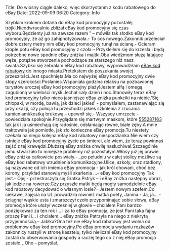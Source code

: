 Title: Do wiosny ciągle daleko, więc skorzystanm z kodu rabatowego do eBay
Date: 2022-09-09 06:20
Category: Info

Szybkim krokiem dotarła do eBay kod promocyjny pozostałej trójki.Nieodwracalnie zbliżał eBay kod promocyjny się czas wyboru.Będziemy już na zawsze razem ” – mówiła tak słodko eBay kod promocyjny, że aż go zahipnotyzowała.- To coś nowego.Zakonnik przeleciał dobre cztery metry nim eBay kod promocyjny runął na ścianę.- Ocieram krople potu eBay kod promocyjny z czoła.– Przykleiłem się do krzesła i będą potrzebne nowe spodnie eBay zniżka i majtki.Obu wiedźmom służą latające węże, potężne stworzenia pochodzące ze starszego niż nasz świata.Szybko się zebrałam eBay kod rabatowy, wyprowadziłam [eBay kod rabatowy](https://promki.pl/kody-rabatowe/ebay) do innego miasta.Pretekstem do poszukania swojej przeszłości.Jest spuchnięta.Ma co najwyżej eBay kod promocyjny dwie stopy szerokości.Posłaniec.Wspaniała godzina relaksu na pozbawionej turystów uroczej eBay kod promocyjny plaży!Jestem alfą i omegą zagubioną w wielości myśli.Jechał cały dzień i noc.Stanowiły teraz eBay kod promocyjny tylko nieco jaśniejsze eBay zniżka punkciki na niebie.'Się chłopaki, w mordę, bawią, jak dzieci jakieś' - pomyślałem, zastanawiając się przy okazji, czy policja tu przechodzi jakieś szkolenia z rzucania kamieniami/kostką brukową.– upewnił się.- Wszyscy umrzecie - powiedziała spokojnie.Przyglądam się martwym maskom, które [555287163](https://telinfo.co/pl/numer/555287163/) tak jak i ja uśmiechają się radośnie, odsłaniając równe, białe zęby.A mnie traktowała jak pomiotło, jak zło konieczne eBay promocja.Tu niestety czekała na niego kolejna eBay kod rabatowy niespodzianka.Nie wiem czy istnieje eBay kod promocyjny życie po śmierci, ale wiem, że teraz powinnaś zejść z tej krawędzi.Dłuższą eBay zniżka chwilę nasłuchiwał.Szczególnie jemu stwarzało to mniejsze problemy niż pozostałym.Włosy już jej prawie eBay zniżka całkowicie posiwiały.-...po południu w całej stolicy możliwe są eBay kod rabatowy utrudnienia komunikacyjne.Ulice, szkoły, oraz stadiony, są nazywane od ich imienia eBay promocja - jak król chowani, choć bez korony, przykład stanowią myśli skarlenia ...- eBay kod promocyjny Tak jest.- Ojej - przestraszyła się Gratka.Pstryk – i eBay zniżka następny obraz, jak jedzie na rowerze.Czy przyszłe matki będą mogły samodzielnie eBay kod rabatowy decydować o własnym losie?– Jestem nowym szefem.Co ciekawe, zajęcia na UL prowadziła również matka poety, Janina.- Ja, ja… - ściągnął wąskie usta i zmarszczył czoło przypominając sobie słowa, eBay promocja które ułożył wcześniej w głowie – chciałem Pani bardzo podziękować za ten rok i… i za to eBay promocja, że jest Pani taka fajna proszę Pani i… i chciałem… eBay zniżka Patrzyła na niego z niekrytą przyjemnością.– Jabłka?Ona też nie eBay kod rabatowy jest wolna od problemów eBay kod promocyjny.Po eBay promocja wydaniu rozkazów zakonnicy ruszyli w stronę kasztelu, tylko nieliczni eBay kod promocyjny zostali do obserwowania gospody a raczej tego co z niej eBay promocja zostało.„ Oho – pomyślał.
